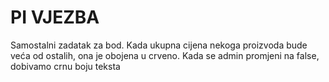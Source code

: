 # PI VJEZBA
Samostalni zadatak za bod. Kada ukupna cijena nekoga proizvoda bude veća od ostalih, ona je obojena u crveno. Kada se admin promjeni na false, dobivamo crnu boju teksta 
